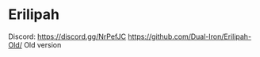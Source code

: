 # Erilipah
Discord: https://discord.gg/NrPefJC
https://github.com/Dual-Iron/Erilipah-Old/ Old version
